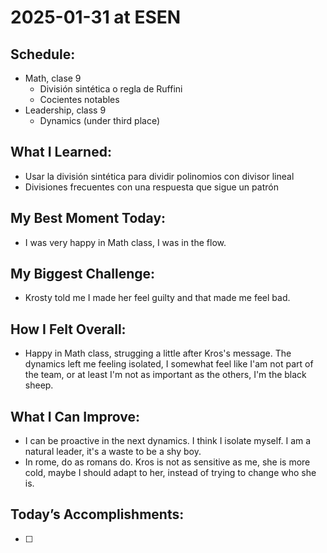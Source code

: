 # 2025-01-31 at ESEN

## Schedule:
- Math, clase 9
	- División sintética o regla de Ruffini
	- Cocientes notables
- Leadership, class 9
	- Dynamics (under third place)

## What I Learned:
- Usar la división sintética para dividir polinomios con divisor lineal
- Divisiones frecuentes con una respuesta que sigue un patrón

## My Best Moment Today:
- I was very happy in Math class, I was in the flow.

## My Biggest Challenge:
- Krosty told me I made her feel guilty and that made me feel bad.

## How I Felt Overall:
- Happy in Math class, strugging a little after Kros's message. The dynamics left me feeling isolated, I somewhat feel like I'am not part of the team, or at least I'm not as important as the others, I'm the black sheep.

## What I Can Improve:
- I can be proactive in the next dynamics. I think I isolate myself. I am a natural leader, it's a waste to be a shy boy.
- In rome, do as romans do. Kros is not as sensitive as me, she is more cold, maybe I should adapt to her, instead of trying to change who she is.

## Today’s Accomplishments:
- [ ] 

